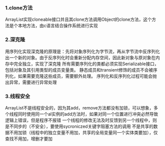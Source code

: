 ### 1.clone方法
ArrayList实现cloneable接口并且其clone方法调用Object的clone方法，这个方法是个本地方法，由c语言结合操作系统进行实现
### 2.深克隆
用序列化实现深克隆的原理是：先将对象序列化为字节流，再从字节流中反序列化出一个新的对象。由于反序列化时会重新分配内存空间，因此新对象与原对象在内存中完全独立，实现了深克隆
所有需要序列化的类都必须实现Serializable接口，包括对象及其引用类型的成员变量类。
静态成员和transient修饰的成员不会被序列化，如果需要克隆这些成员，需要额外处理。
序列化和反序列化过程可能会抛出异常，需要进行异常处理

### 3.线程安全
ArrayList不是线程安全的，因为其add，remove方法都没有加锁，可以想象，多个线程同时使用同一个al实例的add方法时，如果对同一个位置进行冲突必然导致逻辑上错误，但是程序不报错
一个线程的修改无法及时反馈到另一个线程中，则是不同步的（不安全），要使用sycroniczed关键字阻塞方法的调用
不是共享的数据不用加锁（线程中的独立变量不用加，共享的全局变量同一个实体类要加），仅查找不用加，增删才要加

